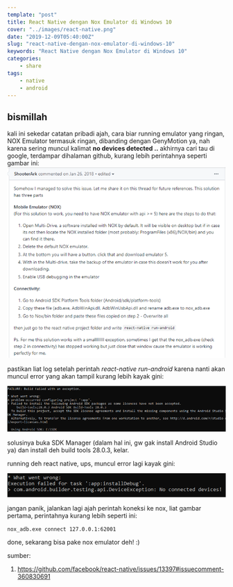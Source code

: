```yaml
---
template: "post"
title: React Native dengan Nox Emulator di Windows 10
cover: "../images/react-native.png"
date: "2019-12-09T05:40:00Z"
slug: "react-native-dengan-nox-emulator-di-windows-10"
keywords: "React Native dengan Nox Emulator di Windows 10"
categories: 
    - share
tags:
    - native
    - android
---
```


## bismillah

kali ini sekedar catatan pribadi ajah, cara biar running emulator yang ringan, NOX Emulator termasuk ringan, dibanding dengan GenyMotion ya, nah karena sering muncul kalimat **no devices detected ..** akhirnya cari tau di google, terdampar dihalaman github, kurang lebih perintahnya seperti gambar ini:
![nox emulator](../images/nox-emulator-run.png)

pastikan liat log setelah perintah *react-native run-android* karena nanti akan muncul error yang akan tampil kurang lebih kayak gini:

![error nox](../images/error-nox-1.png)

solusinya buka SDK Manager (dalam hal ini, gw gak install Android Studio ya) dan install deh build tools 28.0.3, kelar.

running deh react native, ups, muncul error lagi kayak gini:

![erro nox kedua](../images/error-nox-2.png)

jangan panik, jalankan lagi ajah perintah koneksi ke nox, liat gambar pertama, perintahnya kurang lebih seperti ini:

```bash
nox_adb.exe connect 127.0.0.1:62001
```

done, sekarang bisa pake nox emulator deh! :)

sumber:
1. https://github.com/facebook/react-native/issues/13397#issuecomment-360830691